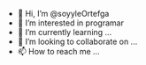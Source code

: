 - 👋 Hi, I’m @soyyleOrtefga
- 👀 I’m interested in programar 
- 🌱 I’m currently learning ...
- 💞️ I’m looking to collaborate on ...
- 📫 How to reach me ...

<!---
soyyleOrtefga/soyyleOrtefga is a ✨ special ✨ repository because its `README.md` (this file) appears on your GitHub profile.
You can click the Preview link to take a look at your changes.
--->
